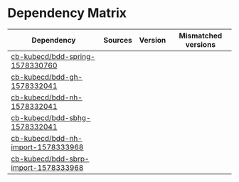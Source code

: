 # Dependency Matrix

Dependency | Sources | Version | Mismatched versions
---------- | ------- | ------- | -------------------
[cb-kubecd/bdd-spring-1578330760](https://github.com/cb-kubecd/bdd-spring-1578330760.git) |  | []() | 
[cb-kubecd/bdd-gh-1578332041](https://github.com/cb-kubecd/bdd-gh-1578332041.git) |  | []() | 
[cb-kubecd/bdd-nh-1578332041](https://github.com/cb-kubecd/bdd-nh-1578332041.git) |  | []() | 
[cb-kubecd/bdd-sbhg-1578332041](https://github.com/cb-kubecd/bdd-sbhg-1578332041.git) |  | []() | 
[cb-kubecd/bdd-nh-import-1578333968](https://github.com/cb-kubecd/bdd-nh-import-1578333968.git) |  | []() | 
[cb-kubecd/bdd-sbrp-import-1578333968](https://github.com/cb-kubecd/bdd-sbrp-import-1578333968.git) |  | []() | 
